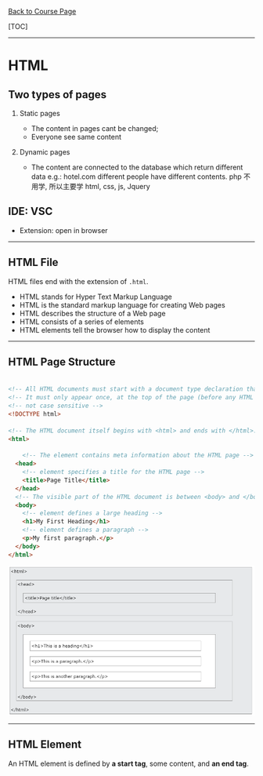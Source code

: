 [Back to Course Page](/ITC-5103_Web_Programming_and_Design/html/html_index.md)

[TOC]

---

# HTML

## Two types of pages

1. Static pages

   - The content in pages cant be changed;
   - Everyone see same content
     &emsp;

2. Dynamic pages
   - The content are connected to the database which return different data
     e.g.: hotel.com different people have different contents.
     php 不用学, 所以主要学 html, css, js, Jquery
     &emsp;

## IDE: VSC

- Extension: open in browser

---

## HTML File

HTML files end with the extension of `.html`.

- HTML stands for Hyper Text Markup Language
- HTML is the standard markup language for creating Web pages
- HTML describes the structure of a Web page
- HTML consists of a series of elements
- HTML elements tell the browser how to display the content

---

## HTML Page Structure

```html

<!-- All HTML documents must start with a document type declaration that represents the document type, and helps browsers to display web pages correctly. -->
<!-- It must only appear once, at the top of the page (before any HTML tags). -->
<!-- not case sensitive -->
<!DOCTYPE html>

<!-- The HTML document itself begins with <html> and ends with </html>. It is the root element of an HTML page -->
<html>

    <!-- The element contains meta information about the HTML page -->
  <head>
    <!-- element specifies a title for the HTML page -->
    <title>Page Title</title>
  </head>
  <!-- The visible part of the HTML document is between <body> and </body>. -->
  <body>
    <!-- element defines a large heading -->
    <h1>My First Heading</h1>
    <!-- element defines a paragraph -->
    <p>My first paragraph.</p>
  </body>
</html>

```

![structure](../pic/html/html_page_structure.png)


---

## HTML Element

An HTML element is defined by **a start tag**, some content, and **an end tag**.




